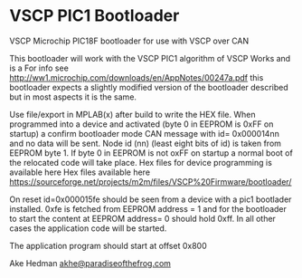 <h1>VSCP PIC1 Bootloader</h1>
VSCP Microchip PIC18F bootloader for use with VSCP over CAN 

This bootloader will work with the VSCP PIC1 algorithm of VSCP Works and is a For info see
 http://ww1.microchip.com/downloads/en/AppNotes/00247a.pdf 
this bootloader expects a slightly modified version of the bootloader 
described but in most aspects it is the same. 

Use file/export in MPLAB(x) after build to write the HEX file.
When programmed into a device and activated (byte 0 in EEPROM is 0xFF on startup) a confirm bootloader
mode CAN message with id= 0x000014nn and no data will be sent. Node id (nn) (least eight bits of id) is
taken from EEPROM byte 1.
If byte 0 in EEPROM is not oxFF on startup a normal boot of the relocated code will take place.
Hex files for device programming is available here
Hex files available here https://sourceforge.net/projects/m2m/files/VSCP%20Firmware/bootloader/

On reset id=0x000015fe should be seen from a device with a pic1 bootlader installed. 0xfe is fetched from EEPROM
address = 1 and for the bootloader to start the content at EEPROM address= 0 should hold 0xff. In all other 
cases the application code will be started. 

The application program should start at offset 0x800

Ake Hedman
akhe@paradiseofthefrog.com
